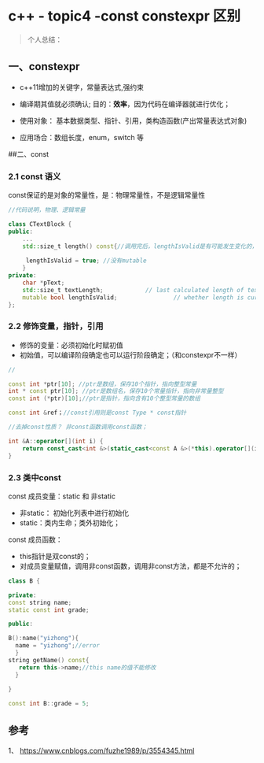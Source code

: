 # c++ - topic4 -const constexpr 区别


> 个人总结：
>


## 一、constexpr



* c++11增加的关键字，常量表达式,强约束
* 编译期其值就必须确认; 目的：**效率**，因为代码在编译器就进行优化；

* 使用对象： 基本数据类型、指针、引用，类构造函数(产出常量表达式对象)
* 应用场合：数组长度，enum，switch 等




##二、const 


### 2.1 const 语义

 const保证的是对象的常量性，是：物理常量性，不是逻辑常量性


``` c++
//代码说明，物理、逻辑常量

class CTextBlock { 
public: 
    ... 
    std::size_t length() const{//调用完后，lengthIsValid是有可能发生变化的，但const不是保证逻辑常量性，只保证物理常量行，各数据位不能变化，所以lengthIsValid是无法更改的；使用mutable来打破一些成员变量的常量性，即使是const函数，也可以修改成员变量；
    
     lengthIsValid = true; //没有mutable 
    }
private: 
    char *pText; 
    std::size_t textLength;            // last calculated length of textblock 
    mutable bool lengthIsValid;                // whether length is currently valid ，增加mutable来打破const限制 
};


```


### 2.2 修饰变量，指针，引用

* 修饰的变量：必须初始化时赋初值
* 初始值，可以编译阶段确定也可以运行阶段确定；（和constexpr不一样）


```c++
//

const int *ptr[10]; //ptr是数组，保存10个指针，指向整型常量
int * const ptr[10]; //ptr是数组名，保存10个常量指针，指向非常量整型
const int (*ptr)[10];//ptr是指针，指向含有10个整型常量的数组

const int &ref；//const引用则是const Type * const指针

//去掉const性质？ 非const函数调用const函数；

int &A::operator[](int i) {
    return const_cast<int &>(static_cast<const A &>(*this).operator[](i)); //先加上const，使其能调用到const函数；再去掉const特性；
}


```


### 2.3 类中const



const 成员变量：static 和 非static

* 非static： 初始化列表中进行初始化
* static：类内生命；类外初始化；


const 成员函数：
* this指针是双const的；
* 对成员变量赋值，调用非const函数，调用非const方法，都是不允许的；

```c++
class B {

private:
const string name;
static const int grade;

public:

B():name("yizhong"){
  name = "yizhong";//error
  }
string getName() const{
   return this->name;//this name的值不能修改
  }  
  
}

const int B::grade = 5;


```














## 参考

1、 https://www.cnblogs.com/fuzhe1989/p/3554345.html

